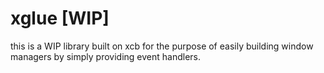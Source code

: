 # xglue [WIP]

this is a WIP library built on xcb for the purpose of easily building window managers by simply providing event handlers.
